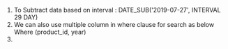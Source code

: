 1. To Subtract data based on interval : DATE_SUB('2019-07-27', INTERVAL 29 DAY)
2. We can also use multiple column in where clause for search as below
    Where (product_id, year)
3. 
   
   
